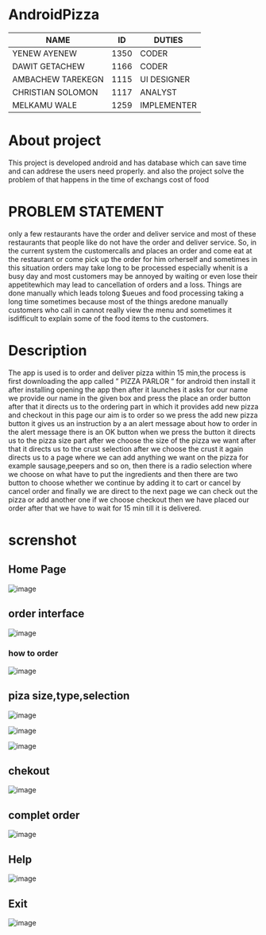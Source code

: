 # AndroidPizza

  NAME              |      ID       |   DUTIES    |
  ------------      | ------------- | ----------- |
 YENEW AYENEW       |         1350  |    CODER    |
 DAWIT GETACHEW     |         1166  |    CODER    |
 AMBACHEW TAREKEGN  |         1115  | UI DESIGNER |
 CHRISTIAN SOLOMON  |         1117  |  ANALYST    |
 MELKAMU WALE       |         1259  | IMPLEMENTER |


# About project
This project is developed android and has database
which can save time and can addrese the users need 
properly.
and also the project solve the problem of that happens in the time of exchangs cost of food

# PROBLEM STATEMENT

only a few restaurants have the order and deliver service and most of these restaurants that people like do not have the order and deliver service. So, in the current system the customercalls and places an order and come eat at the restaurant or come pick up the order for him orherself and sometimes in this situation orders may take long to be processed especially whenit is a busy day and most customers may be annoyed by waiting or even lose their appetitewhich may lead to cancellation of orders and a loss. Things are done manually which leads tolong $ueues and food processing taking a long time sometimes because most of the things aredone manually customers who call in cannot really view the menu and sometimes it isdifficult to explain some of the food items to the customers. 

# Description

The app is used is to order and deliver pizza within 15 min,the process is first downloading the app called ” PIZZA PARLOR ” for android then install it after installing opening the app then after it launches it asks for our name we provide our name in the given box and press the place an order button after that it directs us to the ordering part in which it provides add new pizza and checkout in this page our aim is to order so we press the add new pizza button it gives us an instruction by a an alert message about how to order in the alert message there is an OK button when we press the button it directs us to the pizza size part after we choose the size of the pizza we want after that it directs us to the crust selection after we choose the crust it again directs us to a  page where we can add anything we want on the pizza for example sausage,peepers and so  on, then there is a radio selection where we choose on what have to put the ingredients and then there are two button to choose whether we continue by adding it to cart or cancel by cancel order and finally we are direct to the next page we can check out the pizza or add another one if we choose checkout then we have placed our order after that we have to wait  for 15 min till it is delivered. 

# screnshot

## Home Page

![image](https://user-images.githubusercontent.com/76688300/104963819-5ea5a500-59ec-11eb-95b4-d4a992568141.png)

## order interface
![image](https://user-images.githubusercontent.com/76688300/104963965-9ca2c900-59ec-11eb-9f24-e152fa8fb72b.png)

### how to order

![image](https://user-images.githubusercontent.com/76688300/104964357-4f732700-59ed-11eb-8ab9-6cbea27a8d09.png)

## piza size,type,selection

![image](https://user-images.githubusercontent.com/76688300/104964097-d7a4fc80-59ec-11eb-8627-c78587496f48.png)

![image](https://user-images.githubusercontent.com/76688300/104964180-facfac00-59ec-11eb-82b0-4777caa51f31.png)

![image](https://user-images.githubusercontent.com/76688300/104964947-99104180-59ee-11eb-8780-753d9a073951.png)


##  chekout

![image](https://user-images.githubusercontent.com/76688300/104965038-d83e9280-59ee-11eb-96c3-40d4d03bbcf2.png)

## complet order
![image](https://user-images.githubusercontent.com/76688300/104965173-2f446780-59ef-11eb-88bf-8d518a4a2111.png)


## Help
![image](https://user-images.githubusercontent.com/76688300/104964567-b264be00-59ed-11eb-8b62-1d23bde30555.png)

## Exit

![image](https://user-images.githubusercontent.com/76688300/104964609-cc060580-59ed-11eb-9c80-49c52d5bf97e.png)




